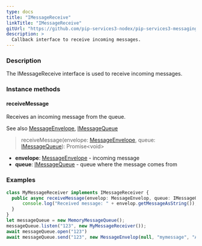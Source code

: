 ```yaml
---
type: docs
title: "IMessageReceive"
linkTitle: "IMessageReceive"
gitUrl: "https://github.com/pip-services3-nodex/pip-services3-messaging-nodex"
description: >
  Callback interface to receive incoming messages.
---
```


### Description

The IMessageReceive interface is used to receive incoming messages. 

### Instance methods

#### receiveMessage
Receives an incoming message from the queue.

See also [MessageEnvelope](../message_envelope), [IMessageQueue](../imessage_queue)

> receiveMessage(envelope: [MessageEnvelope](../message_envelope), queue: [IMessageQueue](../imessage_queue)): Promise\<void\>

- **envelope**: [MessageEnvelope](../message_envelope) - incoming message
- **queue**: [IMessageQueue](../imessage_queue) - queue where the message comes from

### Examples

```typescript
class MyMessageReceiver implements IMessageReceiver {
  public async receiveMessage(envelop: MessageEnvelop, queue: IMessageQueue): Promise\<void\> {
      console.log("Received message: " + envelop.getMessageAsString());
  }
}
let messageQueue = new MemoryMessageQueue();
messageQueue.listen("123", new MyMessageReceiver());
await messageQueue.open("123")
await messageQueue.send("123", new MessageEnvelop(null, "mymessage", "ABC")); // Output in console: "ABC"
```
